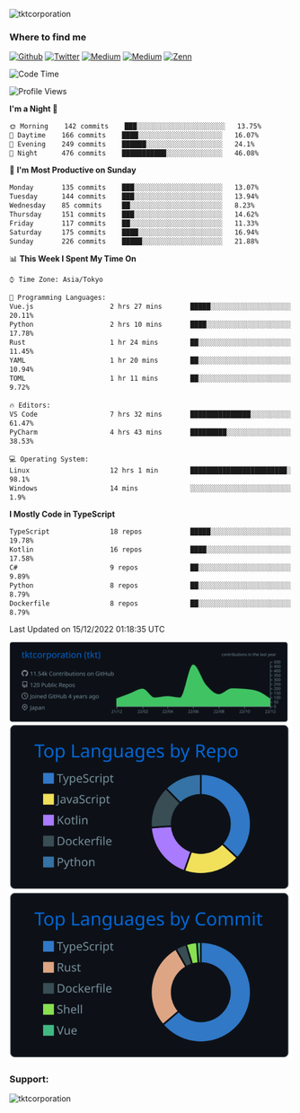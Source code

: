 <p align="left"> <img src="https://komarev.com/ghpvc/?username=tktcorporation&label=Profile%20views&color=0e75b6&style=flat" alt="tktcorporation" /> </p>

<h3>Where to find me</h3>
<p>
<a href="https://github.com/tktcorporation" target="_blank"><img alt="Github" src="https://img.shields.io/badge/GitHub-%2312100E.svg?&style=for-the-badge&logo=Github&logoColor=white" /></a>
<a href="https://twitter.com/tktcorporation" target="_blank"><img alt="Twitter" src="https://img.shields.io/badge/twitter-%231DA1F2.svg?&style=for-the-badge&logo=twitter&logoColor=white" /></a>
<a href="https://www.linkedin.com/in/tktcorporation" target="_blank"><img alt="Medium" src="https://img.shields.io/badge/linkdin-0a66c2.svg?&style=for-the-badge&logo=linkedin&logoColor=white" /></a>
<a href="https://qiita.com/tktcorporation" target="_blank"><img alt="Medium" src="https://img.shields.io/badge/qiita-55C500.svg?&style=for-the-badge&logo=qiita&logoColor=white" /></a>
<a href="https://zenn.dev/tktcorporation" target="_blank"><img alt="Zenn" src="https://img.shields.io/badge/Zenn-3EA8FF.svg?&style=for-the-badge&logo=Zenn&logoColor=white" /></a>
</p>
  
<!--START_SECTION:waka-->
![Code Time](http://img.shields.io/badge/Code%20Time-774%20hrs%2039%20mins-blue)

![Profile Views](http://img.shields.io/badge/Profile%20Views-4-blue)

**I'm a Night 🦉** 

```text
🌞 Morning    142 commits    ███░░░░░░░░░░░░░░░░░░░░░░   13.75% 
🌆 Daytime    166 commits    ████░░░░░░░░░░░░░░░░░░░░░   16.07% 
🌃 Evening    249 commits    ██████░░░░░░░░░░░░░░░░░░░   24.1% 
🌙 Night      476 commits    ███████████░░░░░░░░░░░░░░   46.08%

```
📅 **I'm Most Productive on Sunday** 

```text
Monday       135 commits    ███░░░░░░░░░░░░░░░░░░░░░░   13.07% 
Tuesday      144 commits    ███░░░░░░░░░░░░░░░░░░░░░░   13.94% 
Wednesday    85 commits     ██░░░░░░░░░░░░░░░░░░░░░░░   8.23% 
Thursday     151 commits    ███░░░░░░░░░░░░░░░░░░░░░░   14.62% 
Friday       117 commits    ██░░░░░░░░░░░░░░░░░░░░░░░   11.33% 
Saturday     175 commits    ████░░░░░░░░░░░░░░░░░░░░░   16.94% 
Sunday       226 commits    █████░░░░░░░░░░░░░░░░░░░░   21.88%

```


📊 **This Week I Spent My Time On** 

```text
⌚︎ Time Zone: Asia/Tokyo

💬 Programming Languages: 
Vue.js                   2 hrs 27 mins       █████░░░░░░░░░░░░░░░░░░░░   20.11% 
Python                   2 hrs 10 mins       ████░░░░░░░░░░░░░░░░░░░░░   17.78% 
Rust                     1 hr 24 mins        ██░░░░░░░░░░░░░░░░░░░░░░░   11.45% 
YAML                     1 hr 20 mins        ██░░░░░░░░░░░░░░░░░░░░░░░   10.94% 
TOML                     1 hr 11 mins        ██░░░░░░░░░░░░░░░░░░░░░░░   9.72%

🔥 Editors: 
VS Code                  7 hrs 32 mins       ███████████████░░░░░░░░░░   61.47% 
PyCharm                  4 hrs 43 mins       █████████░░░░░░░░░░░░░░░░   38.53%

💻 Operating System: 
Linux                    12 hrs 1 min        ████████████████████████░   98.1% 
Windows                  14 mins             ░░░░░░░░░░░░░░░░░░░░░░░░░   1.9%

```

**I Mostly Code in TypeScript** 

```text
TypeScript               18 repos            █████░░░░░░░░░░░░░░░░░░░░   19.78% 
Kotlin                   16 repos            ████░░░░░░░░░░░░░░░░░░░░░   17.58% 
C#                       9 repos             ██░░░░░░░░░░░░░░░░░░░░░░░   9.89% 
Python                   8 repos             ██░░░░░░░░░░░░░░░░░░░░░░░   8.79% 
Dockerfile               8 repos             ██░░░░░░░░░░░░░░░░░░░░░░░   8.79%

```



 Last Updated on 15/12/2022 01:18:35 UTC
<!--END_SECTION:waka-->

[![](https://raw.githubusercontent.com/tktcorporation/tktcorporation/master/profile-summary-card-output/github_dark/0-profile-details.svg)](https://github.com/vn7n24fzkq/github-profile-summary-cards)
[![](https://raw.githubusercontent.com/tktcorporation/tktcorporation/master/profile-summary-card-output/github_dark/1-repos-per-language.svg)](https://github.com/vn7n24fzkq/github-profile-summary-cards) [![](https://raw.githubusercontent.com/tktcorporation/tktcorporation/master/profile-summary-card-output/github_dark/2-most-commit-language.svg)](https://github.com/vn7n24fzkq/github-profile-summary-cards)

<h3 align="left">Support:</h3>
<p><a href="https://www.buymeacoffee.com/tktcorporation"> <img align="left" src="https://cdn.buymeacoffee.com/buttons/v2/default-yellow.png" height="50" width="210" alt="tktcorporation" /></a></p><br><br>

